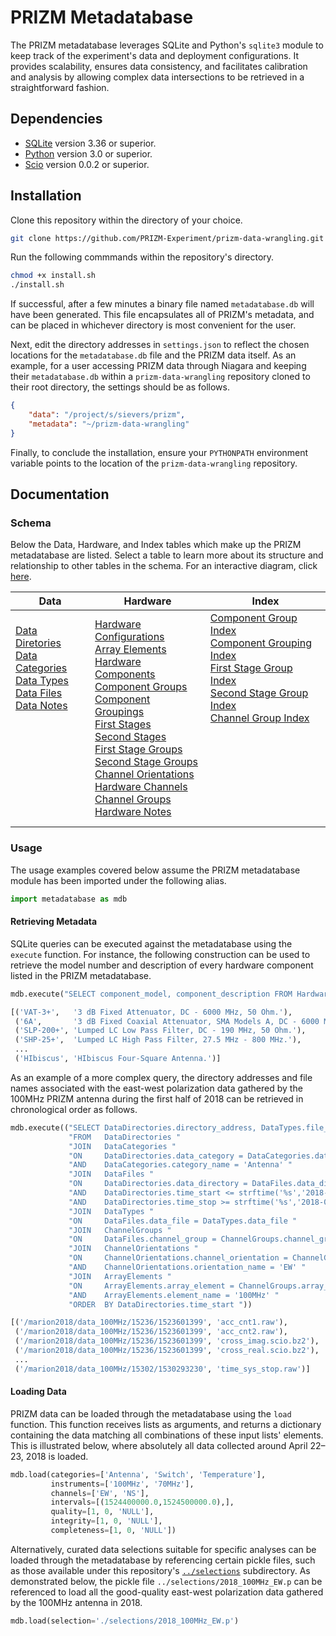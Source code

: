 # PRIZM Metadatabase

The PRIZM metadatabase leverages SQLite and Python's `sqlite3` module to keep track of the experiment's data and deployment configurations. It provides scalability, ensures data consistency, and facilitates calibration and analysis by allowing complex data intersections to be retrieved in a straightforward fashion.

## Dependencies

- [SQLite](https://www.sqlite.org/) version 3.36 or superior.
- [Python](http://www.python.org/) version 3.0 or superior.
- [Scio](https://pypi.org/project/pbio/) version 0.0.2 or superior.

## Installation

Clone this repository within the directory of your choice.
```bash
git clone https://github.com/PRIZM-Experiment/prizm-data-wrangling.git
```

Run the following commmands within the repository's directory.
```bash
chmod +x install.sh
./install.sh
```

If successful, after a few minutes a binary file named `metadatabase.db` will have been generated. This file encapsulates all of PRIZM's metadata, and can be placed in whichever directory is most convenient for the user.

Next, edit the directory addresses in `settings.json` to reflect the chosen locations for the `metadatabase.db` file and the PRIZM data itself. As an example, for a user accessing PRIZM data through Niagara and keeping their `metadatabase.db` within a `prizm-data-wrangling` repository cloned to their root directory, the settings should be as follows.
```json
{
    "data": "/project/s/sievers/prizm",
    "metadata": "~/prizm-data-wrangling"
}
```

Finally, to conclude the installation, ensure your `PYTHONPATH` environment variable points to the location of the `prizm-data-wrangling` repository.

## Documentation

### Schema

Below the Data, Hardware, and Index tables which make up the PRIZM metadatabase are listed. Select a table to learn more about its structure and relationship to other tables in the schema. For an interactive diagram, click [here](https://dbdiagram.io/d/6221828954f9ad109a58a8b9).

| Data | Hardware | Index |
| ---- | -------- | ----- |
| [Data Diretories](guide/data_directories.md)<br/> [Data Categories](guide/data_categories.md)<br/> [Data Types](guide/data_types.md)<br/> [Data Files](guide/data_files.md)<br/> [Data Notes](guide/data_notes.md)<br/><br/><br/><br/><br/><br/><br/><br/><br/> | [Hardware Configurations](guide/hardware_configurations.md)<br/> [Array Elements](guide/array_elements.md)<br/> [Hardware Components](guide/hardware_components.md)<br/> [Component Groups](guide/component_groups.md)<br/> [Component Groupings](guide/component_groupings.md)<br/> [First Stages](guide/first_stages.md)<br/> [Second Stages](guide/second_stages.md)<br/> [First Stage Groups](guide/first_stage_groups.md)<br/> [Second Stage Groups](guide/second_stage_groups.md)<br/> [Channel Orientations](guide/channel_orientations.md)<br/> [Hardware Channels](guide/hardware_channels.md)<br/> [Channel Groups](guide/channel_groups.md)<br/> [Hardware Notes](guide/hardware_notes.md) | [Component Group Index](guide/component_group_index.md)<br/> [Component Grouping Index](guide/component_grouping_index.md)<br/> [First Stage Group Index](guide/first_stage_group_index.md)<br/> [Second Stage Group Index](guide/second_stage_group_index.md)<br/> [Channel Group Index](guide/channel_group_index.md)<br/><br/><br/><br/><br/><br/><br/><br/><br/> |

### Usage

The usage examples covered below assume the PRIZM metadatabase module has been imported under the following alias. 
```python
import metadatabase as mdb
```

#### Retrieving Metadata

SQLite queries can be executed against the metadatabase using the `execute` function. For instance, the following construction can be used to retrieve the model number and description of every hardware component listed in the PRIZM metadatabase.
```python
mdb.execute("SELECT component_model, component_description FROM HardwareComponents")
```

```python
[('VAT-3+',   '3 dB Fixed Attenuator, DC - 6000 MHz, 50 Ohm.'),
 ('6A',       '3 dB Fixed Coaxial Attenuator, SMA Models A, DC - 6000 MHz.'),
 ('SLP-200+', 'Lumped LC Low Pass Filter, DC - 190 MHz, 50 Ohm.'),
 ('SHP-25+',  'Lumped LC High Pass Filter, 27.5 MHz - 800 MHz.'),
 ...
 ('HIbiscus', 'HIbiscus Four-Square Antenna.')]
```

As an example of a more complex query, the directory addresses and file names associated with the east-west polarization data gathered by the 100MHz PRIZM antenna during the first half of 2018 can be retrieved in chronological order as follows.
```python
mdb.execute(("SELECT DataDirectories.directory_address, DataTypes.file_name, "
             "FROM   DataDirectories "
             "JOIN   DataCategories "
             "ON     DataDirectories.data_category = DataCategories.data_category "
             "AND    DataCategories.category_name = 'Antenna' "
             "JOIN   DataFiles "
             "ON     DataDirectories.data_directory = DataFiles.data_directory "
             "AND    DataDirectories.time_start <= strftime('%s','2018-07-01 00:00:00') "
             "AND    DataDirectories.time_stop >= strftime('%s','2018-01-01 00:00:00') "
             "JOIN   DataTypes "
             "ON     DataFiles.data_file = DataTypes.data_file "
             "JOIN   ChannelGroups "
             "ON     DataFiles.channel_group = ChannelGroups.channel_group "
             "JOIN   ChannelOrientations "
             "ON     ChannelOrientations.channel_orientation = ChannelGroups.channel_orientation "
             "AND    ChannelOrientations.orientation_name = 'EW' "
             "JOIN   ArrayElements "
             "ON     ArrayElements.array_element = ChannelGroups.array_element "
             "AND    ArrayElements.element_name = '100MHz' "
             "ORDER  BY DataDirectories.time_start "))
```

```python
[('/marion2018/data_100MHz/15236/1523601399', 'acc_cnt1.raw'),
 ('/marion2018/data_100MHz/15236/1523601399', 'acc_cnt2.raw'),
 ('/marion2018/data_100MHz/15236/1523601399', 'cross_imag.scio.bz2'),
 ('/marion2018/data_100MHz/15236/1523601399', 'cross_real.scio.bz2'),
 ...
 ('/marion2018/data_100MHz/15302/1530293230', 'time_sys_stop.raw')]
```

#### Loading Data

PRIZM data can be loaded through the metadatabase using the `load` function. This function receives lists as arguments, and returns a dictionary containing the data matching all combinations of these input lists' elements. This is illustrated below, where absolutely all data collected around April 22–23, 2018 is loaded.
```python
mdb.load(categories=['Antenna', 'Switch', 'Temperature'],
         instruments=['100MHz', '70MHz'],
         channels=['EW', 'NS'],
         intervals=[(1524400000.0,1524500000.0),],
         quality=[1, 0, 'NULL'],
         integrity=[1, 0, 'NULL'],
         completeness=[1, 0, 'NULL'])
```

Alternatively, curated data selections suitable for specific analyses can be loaded through the metadatabase by referencing certain pickle files, such as those available under this repository's [`../selections`](selections/) subdirectory. As demonstrated below, the pickle file `../selections/2018_100MHz_EW.p` can be referenced to load all the good-quality east-west polarization data gathered by the 100MHz antenna in 2018.
```python
mdb.load(selection='./selections/2018_100MHz_EW.p')
```
